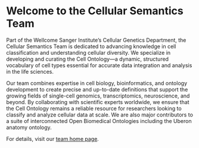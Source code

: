 # Welcome to the Cellular Semantics Team

Part of the Wellcome Sanger Institute’s Cellular Genetics Department, the Cellular Semantics Team is dedicated to advancing knowledge in cell classification and understanding cellular diversity. We specialize in developing and curating the Cell Ontology—a dynamic, structured vocabulary of cell types essential for accurate data integration and analysis in the life sciences.

Our team combines expertise in cell biology, bioinformatics, and ontology development to create precise and up-to-date definitions that support the growing fields of single-cell genomics, transcriptomics, neuroscience, and beyond. By collaborating with scientific experts worldwide, we ensure that the Cell Ontology remains a reliable resource for researchers looking to classify and analyze cellular data at scale. We are also major contributors to a suite of interconnected Open Biomedical Ontologies including the Uberon anatomy ontology.

For details, visit our [team home page](https://cellular-semantics.github.io).

